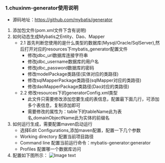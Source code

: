 ### 1.chuxinm-generator使用说明
* 源码地址：https://github.com/mybatis/generator
1. 添加包文件(pom.xml文件下含有说明)
2. 如何动态生成Mybatis之Entity、Dao、Mapper
    * 2.1 首先判断您使用的是什么类型的数据库(Mysql/Oracle/SqlServer),然后打开对应的resources下mybatis_generator配置文件
        * 修改jdbc_url数据库连接字符串
        * 修改jdbc_username数据库的用户名
        * 修改jdbc_password数据库的密码
        * 修改modelPackage类路径(实体对应的类路径)
        * 修改sqlMapperPackage类路径(sqlMapper对应的类路径)
        * 修改daoMapperPackage类路径(Dao对应的类路径)
    * 2.2 修改resources下的generatorConfig.xml类型
        * 此文件只需要修改添加您要生成的表信息，配置最下面几行，可添加多个表信息，复制添加即可
        * 需要修改的属性为：table下的tableName此为表名,domainObjectName此为实体的前缀名
3. 如何运行生成，需要配置maven启动运行
    * 选择Edit Configurations,添加maven配置，配置一下几个参数
    * Working directory 配置当前项目路径
    * Command line 配置当前运行命令：mybatis-generator:generator
    * Profiles 配置哪一个数据库访问
4. 配置如下图所示：
![Image text](https://images.chuxinm.com/blog/20180821162537009_67246.png?imageView2/0/q/75|watermark/2/text/Y2h1eGlubS5jb20=/font/YXJpYWw=/fontsize/400/fill/IzAwOTNERA==/dissolve/80/gravity/SouthEast/dx/5/dy/5|imageslim)
